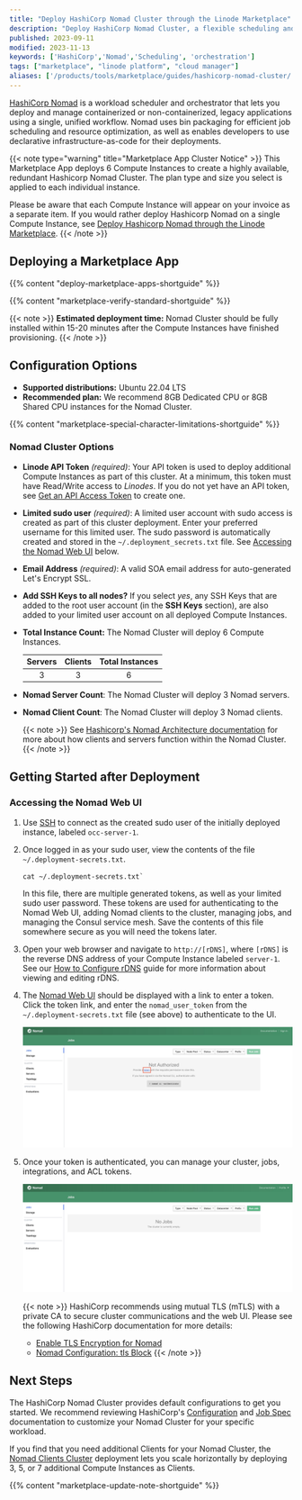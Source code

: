 ```yaml
---
title: "Deploy HashiCorp Nomad Cluster through the Linode Marketplace"
description: "Deploy HashiCorp Nomad Cluster, a flexible scheduling and orchestration for diverse workloads, on Linode Compute Instances.'"
published: 2023-09-11
modified: 2023-11-13
keywords: ['HashiCorp','Nomad','Scheduling', 'orchestration']
tags: ["marketplace", "linode platform", "cloud manager"]
aliases: ['/products/tools/marketplace/guides/hashicorp-nomad-cluster/']
---
```


[HashiCorp Nomad](https://www.nomadproject.io/) is a workload scheduler and orchestrator that lets you deploy and manage containerized or non-containerized, legacy applications using a single, unified workflow. Nomad uses bin packaging for efficient job scheduling and resource optimization, as well as enables developers to use declarative infrastructure-as-code for their deployments.

{{< note type="warning" title="Marketplace App Cluster Notice" >}}
This Marketplace App deploys 6 Compute Instances to create a highly available, redundant Hashicorp Nomad Cluster. The plan type and size you select is applied to each individual instance.

Please be aware that each Compute Instance will appear on your invoice as a separate item. If you would rather deploy Hashicorp Nomad on a single Compute Instance, see [Deploy Hashicorp Nomad through the Linode Marketplace](/docs/marketplace-docs/guides/hashicorp-nomad/).
{{< /note >}}

## Deploying a Marketplace App

{{% content "deploy-marketplace-apps-shortguide" %}}

{{% content "marketplace-verify-standard-shortguide" %}}

{{< note >}}
**Estimated deployment time:** Nomad Cluster should be fully installed within 15-20 minutes after the Compute Instances have finished provisioning.
{{< /note >}}

## Configuration Options

- **Supported distributions:** Ubuntu 22.04 LTS
- **Recommended plan:** We recommend 8GB Dedicated CPU or 8GB Shared CPU instances for the Nomad Cluster.

{{% content "marketplace-special-character-limitations-shortguide" %}}

### Nomad Cluster Options

- **Linode API Token** *(required)*: Your API token is used to deploy additional Compute Instances as part of this cluster. At a minimum, this token must have Read/Write access to *Linodes*. If you do not yet have an API token, see [Get an API Access Token](/docs/products/platform/accounts/guides/manage-api-tokens/) to create one.

- **Limited sudo user** *(required)*: A limited user account with sudo access is created as part of this cluster deployment. Enter your preferred username for this limited user. The sudo password is automatically created and stored in the `~/.deployment_secrets.txt` file. See [Accessing the Nomad Web UI](#accessing-the-nomad-web-ui) below.

- **Email Address** *(required)*: A valid SOA email address for auto-generated Let's Encrypt SSL.

- **Add SSH Keys to all nodes?** If you select *yes*, any SSH Keys that are added to the root user account (in the **SSH Keys** section), are also added to your limited user account on all deployed Compute Instances.

- **Total Instance Count:** The Nomad Cluster will deploy 6 Compute Instances.

  |  Servers |  Clients | Total Instances |
  | :--: | :--: | :--: |
  | 3  | 3  | 6 |

- **Nomad Server Count**: The Nomad Cluster will deploy 3 Nomad servers.

- **Nomad Client Count**: The Nomad Cluster will deploy 3 Nomad clients.

  {{< note >}}
  See [Hashicorp's Nomad Architecture documentation](https://developer.hashicorp.com/nomad/docs/concepts/architecture) for more about how clients and servers function within the Nomad Cluster.
  {{< /note >}}

## Getting Started after Deployment

### Accessing the Nomad Web UI

1.  Use [SSH]() to connect as the created sudo user of the initially deployed instance, labeled `occ-server-1`.

1.  Once logged in as your sudo user, view the contents of the file `~/.deployment-secrets.txt`.

    ```command
    cat ~/.deployment-secrets.txt`
    ```
    In this file, there are multiple generated tokens, as well as your limited sudo user password. These tokens are used for authenticating to the Nomad Web UI, adding Nomad clients to the cluster, managing jobs, and managing the Consul service mesh. Save the contents of this file somewhere secure as you will need the tokens later.

1.  Open your web browser and navigate to `http://[rDNS]`, where `[rDNS]` is the reverse DNS address of your Compute Instance labeled `server-1`. See our [How to Configure rDNS](/docs/products/compute/compute-instances/guides/configure-rdns/) guide for more information about viewing and editing rDNS.

1.  The [Nomad Web UI](https://learn.hashicorp.com/collections/nomad/web-ui) should be displayed with a link to enter a token. Click the token link, and enter the `nomad_user_token` from the `~/.deployment-secrets.txt` file (see above) to authenticate to the UI.

    ![Screenshot of Nomad UI Authentication Screen](NomadUIAuthentication.jpg)

1. Once your token is authenticated, you can manage your cluster, jobs, integrations, and ACL tokens.

    ![Screenshot of the Nomad Web UI](Nomad-webUI.jpg)

    {{< note >}}
    HashiCorp recommends using mutual TLS (mTLS) with a private CA to secure cluster communications and the web UI. Please see the following HashiCorp documentation for more details:

    - [Enable TLS Encryption for Nomad](https://learn.hashicorp.com/tutorials/nomad/security-enable-tls)
    - [Nomad Configuration: tls Block](https://www.nomadproject.io/docs/configuration/tls#http)
    {{< /note >}}

## Next Steps

The HashiCorp Nomad Cluster provides default configurations to get you started. We recommend reviewing HashiCorp's [Configuration](https://www.nomadproject.io/docs/configuration) and [Job Spec](https://www.nomadproject.io/docs/job-specification) documentation to customize your Nomad Cluster for your specific workload.

If you find that you need additional Clients for your Nomad Cluster, the [Nomad Clients Cluster](/docs/marketplace-docs/guides/hashicorp-nomad-clients-cluster/) deployment lets you scale horizontally by deploying 3, 5, or 7 additional Compute Instances as Clients.

{{% content "marketplace-update-note-shortguide" %}}
